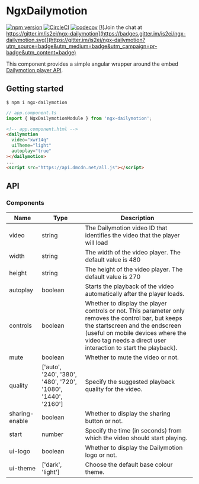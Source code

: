 # NgxDailymotion

[![npm version](https://badge.fury.io/js/ngx-dailymotion.svg)](https://badge.fury.io/js/ngx-dailymotion)
[![CircleCI](https://circleci.com/gh/is2ei/ngx-dailymotion.svg?style=svg)](https://circleci.com/gh/is2ei/ngx-dailymotion)
[![codecov](https://codecov.io/gh/is2ei/ngx-dailymotion/branch/master/graph/badge.svg)](https://codecov.io/gh/is2ei/ngx-dailymotion)
[![Join the chat at https://gitter.im/is2ei/ngx-dailymotion](https://badges.gitter.im/is2ei/ngx-dailymotion.svg)](https://gitter.im/is2ei/ngx-dailymotion?utm_source=badge&utm_medium=badge&utm_campaign=pr-badge&utm_content=badge)

This component provides a simple angular wrapper around the embed [Dailymotion player API](https://developer.dailymotion.com/player/).

## Getting started

```shell
$ npm i ngx-dailymotion
```

```typescript
// app.component.ts
import { NgxDailymotionModule } from 'ngx-dailymotion';
```

```html
<!-- app.component.html -->
<dailymotion
  video="xwr14q"
  uiTheme="light"
  autoplay="true"
></dailymotion>
...
<script src="https://api.dmcdn.net/all.js"></script>
```

## API

### Components

| Name | Type | Description |
| ------------- | ------------- | ------------- |
| video | string | The Dailymotion video ID that identifies the video that the player will load |
| width | string | The width of the video player. The default value is 480 |
| height | string | The height of the video player. The default value is 270 |
| autoplay | boolean | Starts the playback of the video automatically after the player loads. |
| controls | boolean | 	Whether to display the player controls or not. This parameter only removes the control bar, but keeps the startscreen and the endscreen (useful on mobile devices where the video tag needs a direct user interaction to start the playback). |
| mute | boolean | Whether to mute the video or not. |
| quality | ['auto', '240', '380', '480', '720', '1080', '1440', '2160'] | Specify the suggested playback quality for the video. |
| sharing-enable | boolean | Whether to display the sharing button or not. |
| start | number | Specify the time (in seconds) from which the video should start playing. |
| ui-logo | boolean | Whether to display the Dailymotion logo or not. |
| ui-theme | ['dark', 'light'] | Choose the default base colour theme. |
